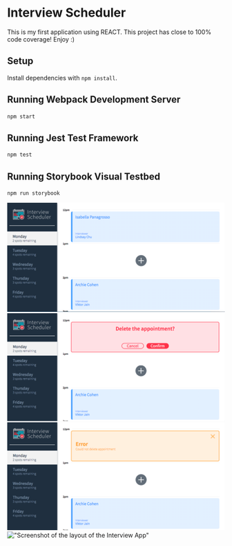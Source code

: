 # Interview Scheduler

This is my first application using REACT. This project has close to 100% code coverage! Enjoy :) 

## Setup

Install dependencies with `npm install`.

## Running Webpack Development Server

```sh
npm start
```

## Running Jest Test Framework

```sh
npm test
```

## Running Storybook Visual Testbed

```sh
npm run storybook
```
!["Screenshot of the layout of the Interview App"](https://github.com/izzybella12/scheduler/blob/master/docs/layout.png?raw=true)
!["Screenshot of a confirmation notification before an interview is deleted"](https://github.com/izzybella12/scheduler/blob/master/docs/delete_confirmation.png?raw=true)
!["Screenshot of an error message when the server cannot fulfull an API request"](https://github.com/izzybella12/scheduler/blob/master/docs/error_http_request.png?raw=true)
!["Screenshot of the layout of the Interview App"]()
